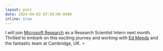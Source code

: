 ```yaml
---
layout: post
date: 2024-04-03 07:59:00-0400
inline: true
---
```

I will join [Microsoft Research](https://www.microsoft.com/en-us/research/) as a Research Scientist Intern next month. Thrilled to embark on this exciting journey and working with [Ed Meeds](https://scholar.google.nl/citations?user=oxrYi1cAAAAJ&hl=en) and the fantastic team at Cambridge, UK. ⭐
